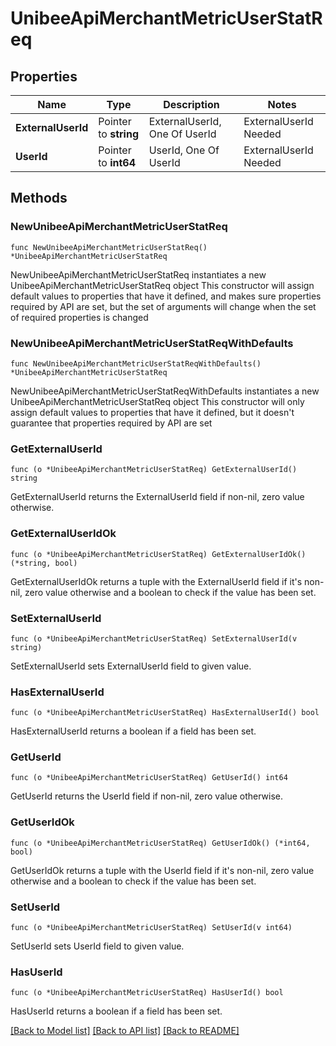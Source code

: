 # UnibeeApiMerchantMetricUserStatReq

## Properties

Name | Type | Description | Notes
------------ | ------------- | ------------- | -------------
**ExternalUserId** | Pointer to **string** | ExternalUserId, One Of UserId|ExternalUserId Needed | [optional] 
**UserId** | Pointer to **int64** | UserId, One Of UserId|ExternalUserId Needed | [optional] 

## Methods

### NewUnibeeApiMerchantMetricUserStatReq

`func NewUnibeeApiMerchantMetricUserStatReq() *UnibeeApiMerchantMetricUserStatReq`

NewUnibeeApiMerchantMetricUserStatReq instantiates a new UnibeeApiMerchantMetricUserStatReq object
This constructor will assign default values to properties that have it defined,
and makes sure properties required by API are set, but the set of arguments
will change when the set of required properties is changed

### NewUnibeeApiMerchantMetricUserStatReqWithDefaults

`func NewUnibeeApiMerchantMetricUserStatReqWithDefaults() *UnibeeApiMerchantMetricUserStatReq`

NewUnibeeApiMerchantMetricUserStatReqWithDefaults instantiates a new UnibeeApiMerchantMetricUserStatReq object
This constructor will only assign default values to properties that have it defined,
but it doesn't guarantee that properties required by API are set

### GetExternalUserId

`func (o *UnibeeApiMerchantMetricUserStatReq) GetExternalUserId() string`

GetExternalUserId returns the ExternalUserId field if non-nil, zero value otherwise.

### GetExternalUserIdOk

`func (o *UnibeeApiMerchantMetricUserStatReq) GetExternalUserIdOk() (*string, bool)`

GetExternalUserIdOk returns a tuple with the ExternalUserId field if it's non-nil, zero value otherwise
and a boolean to check if the value has been set.

### SetExternalUserId

`func (o *UnibeeApiMerchantMetricUserStatReq) SetExternalUserId(v string)`

SetExternalUserId sets ExternalUserId field to given value.

### HasExternalUserId

`func (o *UnibeeApiMerchantMetricUserStatReq) HasExternalUserId() bool`

HasExternalUserId returns a boolean if a field has been set.

### GetUserId

`func (o *UnibeeApiMerchantMetricUserStatReq) GetUserId() int64`

GetUserId returns the UserId field if non-nil, zero value otherwise.

### GetUserIdOk

`func (o *UnibeeApiMerchantMetricUserStatReq) GetUserIdOk() (*int64, bool)`

GetUserIdOk returns a tuple with the UserId field if it's non-nil, zero value otherwise
and a boolean to check if the value has been set.

### SetUserId

`func (o *UnibeeApiMerchantMetricUserStatReq) SetUserId(v int64)`

SetUserId sets UserId field to given value.

### HasUserId

`func (o *UnibeeApiMerchantMetricUserStatReq) HasUserId() bool`

HasUserId returns a boolean if a field has been set.


[[Back to Model list]](../README.md#documentation-for-models) [[Back to API list]](../README.md#documentation-for-api-endpoints) [[Back to README]](../README.md)


